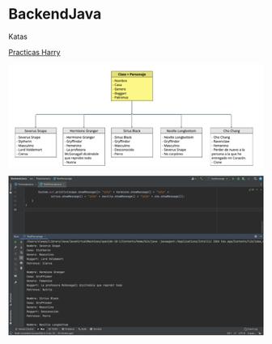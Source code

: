 # BackendJava
Katas

[Practicas Harry](https://github.com/AldairMontano/BackendJava/tree/master/src/PracticaHarry)

![Image text](https://github.com/AldairMontano/BackendJava/blob/master/src/PracticaHarry/Diagrama.png)

![Image text](https://github.com/AldairMontano/BackendJava/blob/master/src/PracticaHarry/PHarry.png)


